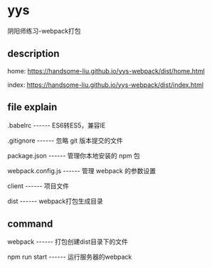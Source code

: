 # yys

阴阳师练习-webpack打包

## description

home: <https://handsome-liu.github.io/yys-webpack/dist/home.html>

index: <https://handsome-liu.github.io/yys-webpack/dist/index.html>

## file explain

.babelrc ------ ES6转ES5，兼容IE

.gitignore ------ 忽略 git 版本提交的文件

package.json ------ 管理你本地安装的 npm 包

webpack.config.js ------ 管理 webpack 的参数设置

client ------ 项目文件

dist ------ webpack打包生成目录

## command

webpack ------ 打包创建dist目录下的文件

npm run start ------ 运行服务器的webpack